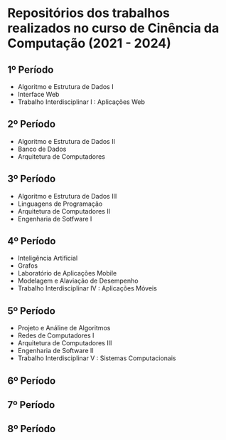 # Repositórios dos trabalhos realizados no curso de Cinência da Computação (2021 - 2024)

## 1º Período 
* Algoritmo e Estrutura de Dados I
* Interface Web
* Trabalho Interdisciplinar I : Aplicações Web

## 2º Período
* Algoritmo e Estrutura de Dados II
* Banco de Dados
* Arquitetura de Computadores

## 3º Período
* Algoritmo e Estrutura de Dados III
* Linguagens de Programação
* Arquitetura de Computadores II
* Engenharia de Sotfware I

## 4º Período
* Inteligência Artificial 
* Grafos
* Laboratório de Aplicações Mobile
* Modelagem e Alaviação de Desempenho
* Trabalho Interdisciplinar IV : Aplicações Móveis

## 5º Período
* Projeto e Análine de Algoritmos
* Redes de Computadores I
* Arquitetura de Computadores III
* Engenharia de Software II
* Trabalho Interdisciplinar V : Sistemas Computacionais

## 6º Período


## 7º Período


## 8º Período
